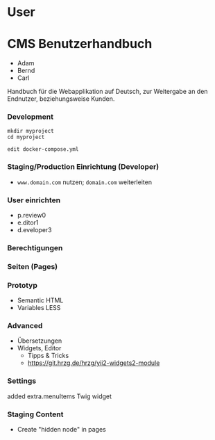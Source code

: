 User
====

CMS Benutzerhandbuch
====================

- Adam
- Bernd
- Carl

Handbuch für die Webapplikation auf Deutsch, zur Weitergabe an den Endnutzer, 
beziehungsweise Kunden.

### Development

```
mkdir myproject
cd myproject
```

```
edit docker-compose.yml
```

### Staging/Production Einrichtung (Developer)

- `www.domain.com` nutzen; `domain.com` weiterleiten

### User einrichten

- p.review0
- e.ditor1
- d.eveloper3

### Berechtigungen

### Seiten (Pages)

### Prototyp

- Semantic HTML
- Variables LESS

### Advanced

- Übersetzungen
- Widgets, Editor
  - Tipps & Tricks
  - https://git.hrzg.de/hrzg/yii2-widgets2-module


### Settings

added extra.menuItems Twig widget



### Staging Content

- Create "hidden node" in pages
